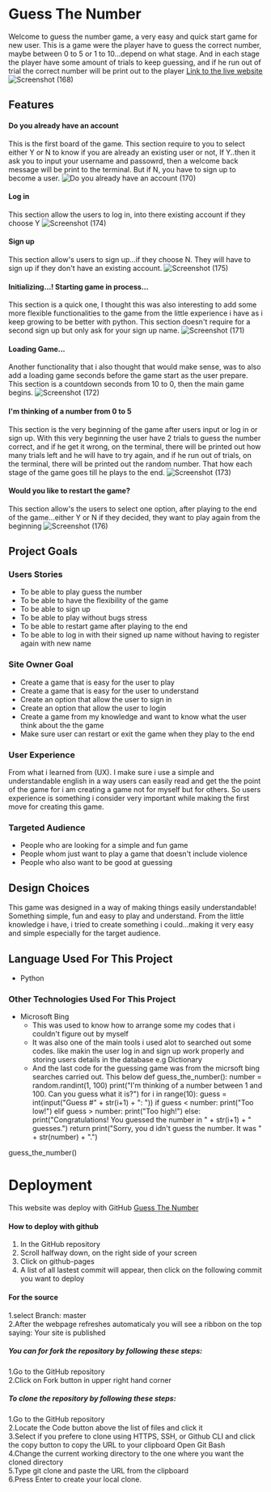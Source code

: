 # Guess The Number
Welcome to guess the number game, a very easy and quick start game for new user.
This is a game were the player have to guess the correct number, maybe 
between 0 to 5 or 1 to 10...depend on what stage. And in each stage the player have 
some amount of trials to keep guessing, and if he run out of trial the correct number
will be print out to the player
[Link to the live website](https://guessingthenumber-4cd80cfa8d4d.herokuapp.com/)
![Screenshot (168)](https://github.com/Elvisthegreat/Rock-paper-scissors/assets/141064225/b7ceb541-85bb-41c0-9622-228a79d91c21)

## Features
#### Do you already have an account
This is the first board of the game. This section require to you to select either Y or N to know if
you are already an existing user or not, If Y..then it ask you to input your username and passowrd, then 
a welcome back message will be print to the terminal. But if N, you have to sign up to become a user.
![Do you already have an account (170)](https://github.com/Elvisthegreat/Rock-paper-scissors/assets/141064225/a29c518d-1ac2-48a4-95aa-c59e4f6d9359)

#### Log in
This section allow the users to log in, into there existing account if they choose Y
![Screenshot (174)](https://github.com/Elvisthegreat/Rock-paper-scissors/assets/141064225/5ff6ad8a-8641-4585-a0d8-edd2afb0a2f1)

#### Sign up
This section allow's users to sign up...if they choose N. They will have to sign up if they don't have an existing account.
![Screenshot (175)](https://github.com/Elvisthegreat/Rock-paper-scissors/assets/141064225/0c2c409c-a5a9-405d-b125-fdbc64aa4991)


#### Initializing...! Starting game in process...
This section is a quick one, I thought this was also interesting to add some more flexible functionalities
to the game from the little experience i have as i keep growing to be better with python. This section doesn't
require for a second sign up but only ask for your sign up name.
![Screenshot (171)](https://github.com/Elvisthegreat/Rock-paper-scissors/assets/141064225/54ea876f-f94d-4dbe-bfc6-fe3f69f35a5e)

#### Loading Game...
Another functionality that i also thought that would make sense, was to also add a loading game seconds 
before the game start as the user prepare. This section is a countdown seconds from 10 to 0, then the main game begins.
![Screenshot (172)](https://github.com/Elvisthegreat/Rock-paper-scissors/assets/141064225/4e7a4e83-726d-43ae-83a0-cb824ef2eb45)

#### I'm thinking of a number from 0 to 5
This section is the very beginning of the game after users input or log in or sign up. With this very
beginning the user have 2 trials to guess the number correct, and if he get it wrong, on the terminal, there will 
be printed out how many trials left and he will have to try again, and if he run out of trials, on the terminal, there will
be printed out the random number. That how each stage of the game goes till he plays to the end.
![Screenshot (173)](https://github.com/Elvisthegreat/Rock-paper-scissors/assets/141064225/895936b7-2914-4b43-81a0-ba89681e342e)

#### Would you like to restart the game?
This section allow's the users to select one option, after playing to the end of the game...either Y or N if they decided, they want
to play again from the beginning
![Screenshot (176)](https://github.com/Elvisthegreat/Rock-paper-scissors/assets/141064225/190279bf-8fe9-4fb7-9939-5f840f39d10a)

## Project Goals
### Users Stories
* To be able to play guess the number
* To be able to have the flexibility of the game
* To be able to sign up
* To be able to play without bugs stress
* To be able to restart game after playing to the end
* To be able to log in with their signed up name without having to register again with new name

### Site Owner Goal
* Create a game that is easy for the user to play
* Create a game that is easy for the user to understand
* Create an option that allow the user to sign in
* Create an option that allow the user to login
* Create a game from my knowledge and want to know what the user think about the the game
* Make sure user can restart or exit the game when they play to the end

### User Experience
From what i learned from (UX). I make sure i use a simple and understandable english in a way
users can easily read and get the the point of the game for i am creating a game not for myself
but for others. So users experience is something i consider very important while making the
first move for creating this game.

### Targeted Audience
* People who are looking for a simple and fun game
* People whom just want to play a game that doesn't include violence
* People who also want to be good at guessing

## Design Choices
This game was designed in a way of making things easily understandable! Something simple, fun and easy to play and understand. 
From the little knowledge i have, i tried to create something i could...making it very easy and simple especially for the
target audience.

## Language Used For This Project
* Python
### Other Technologies Used For This Project
* Microsoft Bing
   * This was used to know how to arrange some my codes that i couldn't figure out by myself
   * It was also one of the main tools i used alot to searched out some codes. like makin the
   user log in and sign up work properly and storing users details in the database e.g Dictionary
   * And the last code for the guessing game was from the micrsoft bing searches carried out. This below
   def guess_the_number():
    number = random.randint(1, 100)
    print("I'm thinking of a number between 1 and 100. Can you guess what it is?")
    for i in range(10):
        guess = int(input("Guess #" + str(i+1) + ": "))
        if guess < number:
            print("Too low!")
        elif guess > number:
            print("Too high!")
        else:
            print("Congratulations! You guessed the number in " + str(i+1) + " guesses.")
            return
    print("Sorry, you d
idn't guess the number. It was " + str(number) + ".")

guess_the_number()
# Deployment

 This website was deploy with GitHub
[Guess The Number](https://guessingthenumber-4cd80cfa8d4d.herokuapp.com/)

#### How to deploy with github <br>

  1. In the GitHub repository <br>
  2. Scroll halfway down, on the right side of your screen<br>
  3. Click on github-pages
  4. A list of all lastest commit will appear, then click on the following commit you want to deploy

#### For the source 
1.select Branch: master <br>
2.After the webpage refreshes automaticaly you will see a ribbon on the top saying: Your site is published

##### You can for fork the repository by following these steps:
1.Go to the GitHub repository <br>
2.Click on Fork button in upper right hand corner <br>

##### To clone the repository by following these steps:
1.Go to the GitHub repository <br>
2.Locate the Code button above the list of files and click it <br>
3.Select if you prefere to clone using HTTPS, SSH, or Github CLI and click the copy button to copy the URL to your clipboard 
Open Git Bash <br>
4.Change the current working directory to the one where you want the cloned directory <br>
5.Type git clone and paste the URL from the clipboard <br>
6.Press Enter to create your local clone. <br>

